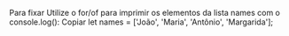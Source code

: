 Para fixar
Utilize o for/of para imprimir os elementos da lista names com o console.log():
Copiar
let names = ['João', 'Maria', 'Antônio', 'Margarida'];